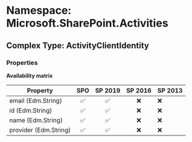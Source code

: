 # Namespace: Microsoft.SharePoint.Activities

## Complex Type: ActivityClientIdentity

### Properties

**Availability matrix**

Property | SPO | SP 2019 | SP 2016 | SP 2013
----------|:---:|:-------:|:-------:|:-------
email (Edm.String) | ✅ | ✅ | ❌ | ❌
id (Edm.String) | ✅ | ✅ | ❌ | ❌
name (Edm.String) | ✅ | ✅ | ❌ | ❌
provider (Edm.String) | ✅ | ✅ | ❌ | ❌
